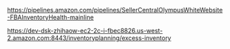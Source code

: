 https://pipelines.amazon.com/pipelines/SellerCentralOlympusWhiteWebsite-FBAInventoryHealth-mainline


https://dev-dsk-zhihaow-ec2-2c-i-fbec8826.us-west-2.amazon.com:8443/inventoryplanning/excess-inventory